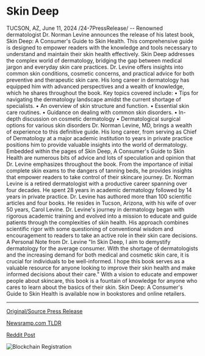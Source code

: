 # Skin Deep

TUCSON, AZ, June 11, 2024 /24-7PressRelease/ -- Renowned dermatologist Dr. Norman Levine announces the release of his latest book, Skin Deep: A Consumer's Guide to Skin Health. This comprehensive guide is designed to empower readers with the knowledge and tools necessary to understand and maintain their skin health effectively.  Skin Deep addresses the complex world of dermatology, bridging the gap between medical jargon and everyday skin care practices. Dr. Levine offers insights into common skin conditions, cosmetic concerns, and practical advice for both preventive and therapeutic skin care. His long career in dermatology has equipped him with advanced perspectives and a wealth of knowledge, which he shares throughout the book.  Key topics covered include: •	Tips for navigating the dermatology landscape amidst the current shortage of specialists. •	An overview of skin structure and function. •	Essential skin care routines. •	Guidance on dealing with common skin disorders. •	In-depth discussion on cosmetic dermatology •	Dermatological surgical options for various skin disorders  Dr. Norman Levine, MD, brings a wealth of experience to this definitive guide. His long career, from serving as Chief of Dermatology at a major academic institution to years in private practice positions him to provide valuable insights into the world of dermatology.  Embedded within the pages of Skin Deep, A Consumer's Guide to Skin Health are numerous bits of advice and lots of speculation and opinion that Dr. Levine emphasizes throughout the book. From the importance of initial complete skin exams to the dangers of tanning beds, he provides insights that empower readers to take control of their skincare journey.  Dr. Norman Levine is a retired dermatologist with a productive career spanning over four decades. He spent 28 years in academic dermatology followed by 14 years in private practice. Dr. Levine has authored more than 100 scientific articles and four books. He resides in Tucson, Arizona, with his wife of over 50 years, Carol Levine.  Dr. Levine's journey in dermatology began with rigorous academic training and evolved into a mission to educate and guide patients through the complexities of skin health. His approach combines scientific rigor with some questioning of conventional wisdom and encouragement to readers to take an active role in their skin care decisions.  A Personal Note from Dr. Levine "In Skin Deep, I aim to demystify dermatology for the average consumer. With the shortage of dermatologists and the increasing demand for both medical and cosmetic skin care, it is crucial for individuals to be well-informed. I hope this book serves as a valuable resource for anyone looking to improve their skin health and make informed decisions about their care."  With a vision to educate and empower people about skincare, this book is a fountain of knowledge for anyone who cares to learn about the basics of their skin.  Skin Deep: A Consumer's Guide to Skin Health is available now in bookstores and online retailers. 

---

[Original/Source Press Release](https://www.24-7pressrelease.com/press-release/511610/skin-deep)
                    

[Newsramp.com TLDR](None) 



[Reddit Post](https://www.reddit.com/r/BookNews/comments/1dd87oe/renowned_dermatologist_dr_norman_levine_releases/) 



![Blockchain Registration](https://cdn.newsramp.app/24-7PressRelease/qrcode/246/11/bendXZS5.webp)